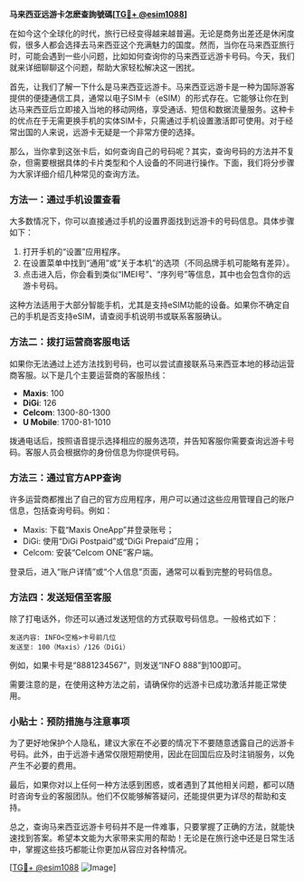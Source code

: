 **马来西亚远游卡怎麽查詢號碼[[TG💪+ @esim1088](https://t.me/s/esim1088)]**

在如今这个全球化的时代，旅行已经变得越来越普遍。无论是商务出差还是休闲度假，很多人都会选择去马来西亚这个充满魅力的国度。然而，当你在马来西亚旅行时，可能会遇到一些小问题，比如如何查询你的马来西亚远游卡号码。今天，我们就来详细聊聊这个问题，帮助大家轻松解决这一困扰。

首先，让我们了解一下什么是马来西亚远游卡。马来西亚远游卡是一种为国际游客提供的便捷通信工具，通常以电子SIM卡（eSIM）的形式存在。它能够让你在到达马来西亚后立即接入当地的移动网络，享受通话、短信和数据流量服务。这种卡的优点在于无需更换手机的实体SIM卡，只需通过手机设置激活即可使用。对于经常出国的人来说，远游卡无疑是一个非常方便的选择。

那么，当你拿到这张卡后，如何查询自己的号码呢？其实，查询号码的方法并不复杂，但需要根据具体的卡片类型和个人设备的不同进行操作。下面，我们将分步骤为大家详细介绍几种常见的查询方法。

### 方法一：通过手机设置查看

大多数情况下，你可以直接通过手机的设置界面找到远游卡的号码信息。具体步骤如下：

1. 打开手机的“设置”应用程序。
2. 在设置菜单中找到“通用”或“关于本机”的选项（不同品牌手机可能略有差异）。
3. 点击进入后，你会看到类似“IMEI号”、“序列号”等信息，其中也会包含你的远游卡号码。

这种方法适用于大部分智能手机，尤其是支持eSIM功能的设备。如果你不确定自己的手机是否支持eSIM，请查阅手机说明书或联系客服确认。

### 方法二：拨打运营商客服电话

如果你无法通过上述方法找到号码，也可以尝试直接联系马来西亚本地的移动运营商客服。以下是几个主要运营商的客服热线：

- **Maxis**: 100
- **DiGi**: 126
- **Celcom**: 1300-80-1300
- **U Mobile**: 1700-81-1010

拨通电话后，按照语音提示选择相应的服务选项，并告知客服你需要查询远游卡号码。客服人员会根据你的身份信息为你提供号码。

### 方法三：通过官方APP查询

许多运营商都推出了自己的官方应用程序，用户可以通过这些应用管理自己的账户信息，包括查询号码。例如：

- Maxis: 下载“Maxis OneApp”并登录账号；
- DiGi: 使用“DiGi Postpaid”或“DiGi Prepaid”应用；
- Celcom: 安装“Celcom ONE”客户端。

登录后，进入“账户详情”或“个人信息”页面，通常可以看到完整的号码信息。

### 方法四：发送短信至客服

除了打电话外，你还可以通过发送短信的方式获取号码信息。一般格式如下：

```
发送内容: INFO<空格>卡号前几位
发送至: 100（Maxis）/126（DiGi）
```

例如，如果卡号是“8881234567”，则发送“INFO 888”到100即可。

需要注意的是，在使用这种方法之前，请确保你的远游卡已成功激活并能正常使用。

### 小贴士：预防措施与注意事项

为了更好地保护个人隐私，建议大家在不必要的情况下不要随意透露自己的远游卡号码。此外，由于远游卡通常仅限短期使用，因此在回国后应及时注销服务，以免产生不必要的费用。

最后，如果你对以上任何一种方法感到困惑，或者遇到了其他相关问题，都可以随时咨询专业的客服团队。他们不仅能够解答疑问，还能提供更为详尽的帮助和支持。

总之，查询马来西亚远游卡号码并不是一件难事，只要掌握了正确的方法，就能快速找到答案。希望本文能为大家带来实用的帮助！无论是在旅行途中还是日常生活中，掌握这些技巧都能让你更加从容应对各种情况。

[[TG💪+ @esim1088](https://t.me/s/esim1088) ![Image](https://i.postimg.cc/4NQfJmqS/Snipaste-2025-05-13-00-14-12.png)]